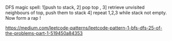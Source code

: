 DFS magic spell: 1]push to stack, 2] pop top , 3] retrieve unvisited neighbours of top, push them to stack 4] repeat 1,2,3 while stack not empty. Now form a rap !


https://medium.com/leetcode-patterns/leetcode-pattern-1-bfs-dfs-25-of-the-problems-part-1-519450a84353